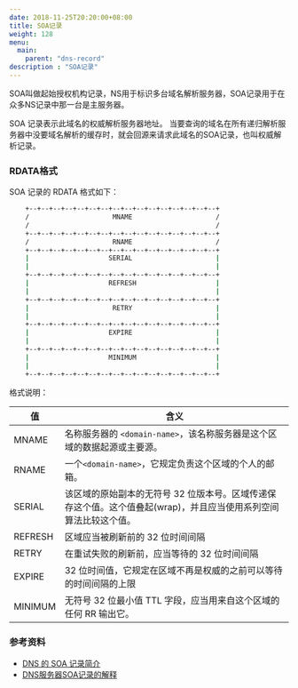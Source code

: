 ```yaml
---
date: 2018-11-25T20:20:00+08:00
title: SOA记录
weight: 128
menu:
  main:
    parent: "dns-record"
description : "SOA记录"
---
```


SOA叫做起始授权机构记录，NS用于标识多台域名解析服务器，SOA记录用于在众多NS记录中那一台是主服务器。

SOA 记录表示此域名的权威解析服务器地址。 当要查询的域名在所有递归解析服务器中没要域名解析的缓存时，就会回源来请求此域名的SOA记录，也叫权威解析记录。

### RDATA格式

SOA 记录的 RDATA 格式如下：

```bash
    +--+--+--+--+--+--+--+--+--+--+--+--+--+--+--+--+
    /                     MNAME                     /
    /                                               /
    +--+--+--+--+--+--+--+--+--+--+--+--+--+--+--+--+
    /                     RNAME                     /
    +--+--+--+--+--+--+--+--+--+--+--+--+--+--+--+--+
    |                    SERIAL                     |
    |                                               |
    +--+--+--+--+--+--+--+--+--+--+--+--+--+--+--+--+
    |                    REFRESH                    |
    |                                               |
    +--+--+--+--+--+--+--+--+--+--+--+--+--+--+--+--+
    |                     RETRY                     |
    |                                               |
    +--+--+--+--+--+--+--+--+--+--+--+--+--+--+--+--+
    |                    EXPIRE                     |
    |                                               |
    +--+--+--+--+--+--+--+--+--+--+--+--+--+--+--+--+
    |                    MINIMUM                    |
    |                                               |
    +--+--+--+--+--+--+--+--+--+--+--+--+--+--+--+--+
```

格式说明：

| 值      | 含义                                                         |
| ------- | ------------------------------------------------------------ |
| MNAME   | 名称服务器的 `<domain-name>`，该名称服务器是这个区域的数据起源或主要源。 |
| RNAME   | 一个`<domain-name>`，它规定负责这个区域的个人的邮箱。        |
| SERIAL  | 该区域的原始副本的无符号 32 位版本号。区域传递保存这个值。这个值叠起(wrap)，并且应当使用系列空间算法比较这个值。 |
| REFRESH | 区域应当被刷新前的 32 位时间间隔                             |
| RETRY   | 在重试失败的刷新前，应当等待的 32 位时间间隔                 |
| EXPIRE  | 32 位时间值，它规定在区域不再是权威的之前可以等待的时间间隔的上限 |
| MINIMUM | 无符号 32 位最小值 TTL 字段，应当用来自这个区域的任何 RR 输出它。 |

### 参考资料

- [DNS 的 SOA 记录简介](http://www.sigma.me/2011/01/01/about_dns_soa.html)
- [DNS服务器SOA记录的解释](http://blog.creke.net/759.html)